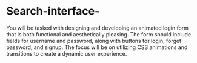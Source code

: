 # Search-interface-
You will be tasked with designing and developing an animated login form that is both functional and aesthetically pleasing. The form should include fields for username and password, along with buttons for login, forget password, and signup. The focus will be on utilizing CSS animations and transitions to create a dynamic user experience.
